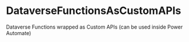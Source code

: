 # DataverseFunctionsAsCustomAPIs
Dataverse Functions wrapped as Custom APIs (can be used inside Power Automate)
